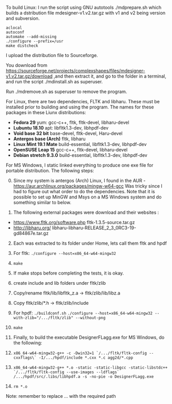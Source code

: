 To build Linux:
I run the script using GNU autotools ./mdprepare.sh which builds a dstribution file mdesigner-v1.v2.tar.gz with v1 and v2 being version and subversion.
```
aclocal
autoconf
automake --add-missing
./configure --prefix=/usr
make distcheck
```
I upload the distribution file to Sourceforge.

You download from https://sourceforge.net/projects/complexshapes/files/mdesigner-v1.v2.tar.gz/download ,and then extract it, and go to the folder in a terminal, and run the script ./mdinstall.sh as superuser.

Run ./mdremove.sh as superuser to remove the program.

For Linux, there are two dependencies, FLTK and libharu. These must be installed prior to building and using the program. The names for these packages in these Liunx distributions:

- **Fedora 29**			yum: gcc-c++, fltk, fltk-devel, libharu-devel
- **Lubuntu 18.10**		apt: libfltk1.3-dev, libhpdf-dev
- **Void base 32 bit**			base-devel, fltk-devel,	Haru-devel
- **Antergos base (Arch)**		fltk, libharu
- **Linux Mint 19.1 Mate**		build-essential, libfltk1.3-dev, libhpdf-dev
- **OpenSUSE Leap 15** 	gcc-c++, fltk-devel, libharu-devel
- **Debian stretch 9.3.0** 	build-essential, libfltk1.3-dev, libhpdf-dev

For MS Windows, I static linked everything to produce one exe file for portable distribution. The following steps:

0. Since my system is antergos (Arch) Linux, I found in the AUR -  https://aur.archlinux.org/packages/mingw-w64-gcc
Was tricky since I had to figure out what order to do the dependencies.
Note that it is possible to set up MinGW and Msys on a MS Windows system and do something similar to below.

1. The following external packages were download and their websites :

- https://www.fltk.org/software.php	fltk-1.3.5-source.tar.gz
- http://libharu.org/	libharu-libharu-RELEASE_2_3_0RC3-19-gd84867e.tar.gz

2. Each was extracted to its folder under Home, lets call them fltk and hpdf

3. For fltk: `./configure --host=x86_64-w64-mingw32`
4. `make`
5. If make stops before completing the tests, it is okay.
6. create include and lib folders under fltk/zlib
7. Copy/rename fltk/lib/libfltk_z.a → fltk/zlib/lib/libz.a
8. Copy fltk/zlib/*.h → fltk/zlib/include

9. For hpdf: `./buildconf.sh`
`./configure --host=x86_64-w64-mingw32 --with-zlib="/.../fltk/zlib" --without-png`
10. `make`

11. Finally, to build the executable DesignerFLagg.exe for MS Windows, do the following:
12. ```x86_64-w64-mingw32-g++ -c -Dwin32=1 `/.../fltk/fltk-config --cxxflags\` -I/.../hpdf/include *.cxx *.c agg2d/*.cpp```
13. ```x86_64-w64-mingw32-g++ *.o -static -static-libgcc -static-libstdc++ `/.../fltk/fltk-config --use-images --ldflags` /.../hpdf/src/.libs/libhpdf.a -s -no-pie -o DesignerFLagg.exe```
14. `rm *.o`

Note: remember to replace ... with the required path





